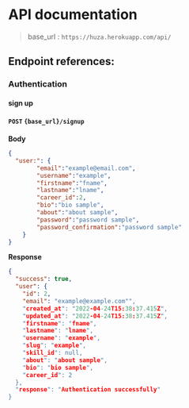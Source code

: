 
# <span class="text-center"> API documentation </span>

>base_url : ```https://huza.herokuapp.com/api/```

## Endpoint references:

### Authentication
#### sign up
#### <strong>```POST```</strong> ```{base_url}/signup```

<strong>Body</strong>
```json
{
  "user:": {
        "email":"example@email.com",
        "username":"example",
        "firstname":"fname",
        "lastname":"lname",
        "career_id":2,
        "bio":"bio sample",
        "about":"about sample",
        "password":"password sample",
        "password_confirmation":"password sample"
    }
}
```
<strong>Response</strong>
```json
{
  "success": true,
  "user": {
    "id": 2,
    "email": "example@example.com"",
    "created_at": "2022-04-24T15:38:37.415Z",
    "updated_at": "2022-04-24T15:38:37.415Z",
    "firstname": "fname",
    "lastname": "lname",
    "username": "example",
    "slug": "example",
    "skill_id": null,
    "about": "about sample",
    "bio": "bio sample",
    "career_id": 2
  },
  "response": "Authentication successfully"
}
```